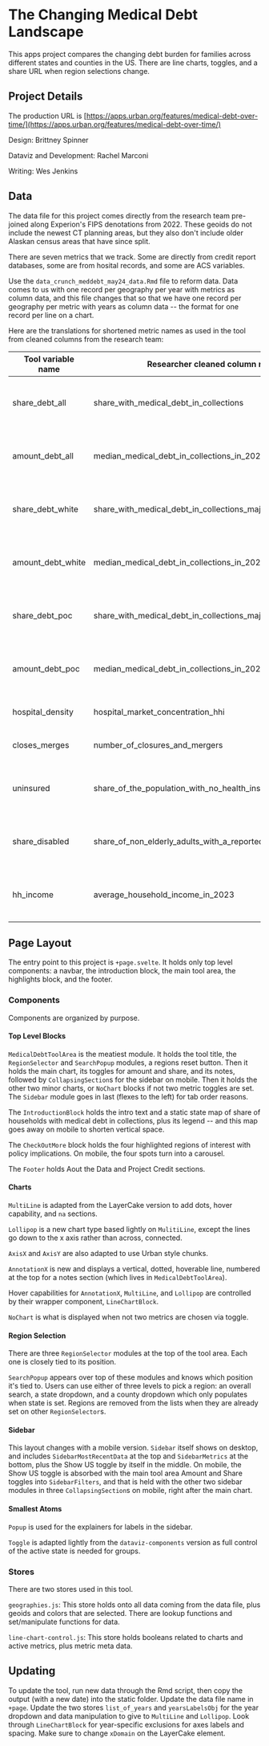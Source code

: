 # The Changing Medical Debt Landscape

This apps project compares the changing debt burden for families across different states and counties in the US. There are line charts, toggles, and a share URL when region selections change.

## Project Details

The production URL is [https://apps.urban.org/features/medical-debt-over-time/](https://apps.urban.org/features/medical-debt-over-time/)

Design: Brittney Spinner

Dataviz and Development: Rachel Marconi

Writing: Wes Jenkins

## Data

The data file for this project comes directly from the research team pre-joined along Experion's FIPS denotations from 2022. These geoids do not include the newest CT planning areas, but they also don't include older Alaskan census areas that have since split.

There are seven metrics that we track. Some are directly from credit report databases, some are from hosital records, and some are ACS variables.

Use the `data_crunch_meddebt_may24_data.Rmd` file to reform data. Data comes to us with one record per geography per year with metrics as column data, and this file changes that so that we have one record per geography per metric with years as column data -- the format for one record per line on a chart.

Here are the translations for shortened metric names as used in the tool from cleaned columns from the research team:

| Tool variable name | Researcher cleaned column name                               | Years       | Source                                  | 
| ------------------ | ------------------------------------------------------------ | ----------- | --------------------------------------- |
| share_debt_all     | share_with_medical_debt_in_collections                       | 2011 - 2023 | Urban Institute credit bureau data      |
| amount_debt_all    | median_medical_debt_in_collections_in_2023                   | 2011 - 2023 | Urban Institute credit bureau data      |
| share_debt_white   | share_with_medical_debt_in_collections_majority_white        | 2011 - 2023 | Urban Institute credit bureau data      |
| amount_debt_white  | median_medical_debt_in_collections_in_2023_majority_white    | 2011 - 2023 | Urban Institute credit bureau data      |
| share_debt_poc     | share_with_medical_debt_in_collections_majority_of_color     | 2011 - 2023 | Urban Institute credit bureau data      |
| amount_debt_poc    | median_medical_debt_in_collections_in_2023_majority_of_color | 2011 - 2023 | Urban Institute credit bureau data      |
| hospital_density   | hospital_market_concentration_hhi                            | 2011 - 2022 | American Hospital Association           |
| closes_merges      | number_of_closures_and_mergers                               | 2011 - 2022 | CMS provider of service                 |
| uninsured          | share_of_the_population_with_no_health_insurance_coverage    | 2011 - 2022 | ACS: counties: 5-year, state+US, 1-year |
| share_disabled     | share_of_non_elderly_adults_with_a_reported_disability       | 2011 - 2022 | ACS: counties: 5-year, state+US, 1-year |
| hh_income          | average_household_income_in_2023                             | 2011 - 2022 | ACS: counties: 5-year, state+US, 1-year |

## Page Layout

The entry point to this project is `+page.svelte`. It holds only top level components: a navbar, the introduction block, the main tool area, the highlights block, and the footer.

### Components

Components are organized by purpose.

#### Top Level Blocks

`MedicalDebtToolArea` is the meatiest module. It holds the tool title, the `RegionSelector` and `SearchPopup` modules, a regions reset button. Then it holds the main chart, its toggles for amount and share, and its notes, followed by `CollapsingSection`s for the sidebar on mobile. Then it holds the other two minor charts, or `NoChart` blocks if not two metric toggles are set. The `Sidebar` module goes in last (flexes to the left) for tab order reasons.

The `IntroductionBlock` holds the intro text and a static state map of share of households with medical debt in collections, plus its legend -- and this map goes away on mobile to shorten vertical space.

The `CheckOutMore` block holds the four highlighted regions of interest with policy implications. On mobile, the four spots turn into a carousel.

The `Footer` holds Aout the Data and Project Credit sections.

#### Charts

`MultiLine` is adapted from the LayerCake version to add dots, hover capability, and `na` sections.

`Lollipop` is a new chart type based lightly on `MulitiLine`, except the lines go down to the x axis rather than across, connected.

`AxisX` and `AxisY` are also adapted to use Urban style chunks.

`AnnotationX` is new and displays a vertical, dotted, hoverable line, numbered at the top for a notes section (which lives in `MedicalDebtToolArea`).

Hover capabilities for `AnnotationX`, `MultiLine`, and `Lollipop` are controlled by their wrapper component, `LineChartBlock`.

`NoChart` is what is displayed when not two metrics are chosen via toggle.

#### Region Selection

There are three `RegionSelector` modules at the top of the tool area. Each one is closely tied to its position.

`SearchPopup` appears over top of these modules and knows which position it's tied to. Users can use either of three levels to pick a region: an overall search, a state dropdown, and a county dropdown which only populates when state is set. Regions are removed from the lists when they are already set on other `RegionSelector`s.

#### Sidebar

This layout changes with a mobile version. `Sidebar` itself shows on desktop, and includes `SidebarMostRecentData` at the top and `SidebarMetrics` at the bottom, plus the Show US toggle by itself in the middle. On mobile, the Show US toggle is absorbed with the main tool area Amount and Share toggles into `SidebarFilters`, and that is held with the other two sidebar modules in three `CollapsingSection`s on mobile, right after the main chart.

#### Smallest Atoms

`Popup` is used for the explainers for labels in the sidebar.

`Toggle` is adapted lightly from the `dataviz-components` version as full control of the active state is needed for groups.

### Stores

There are two stores used in this tool.

`geographies.js`: This store holds onto all data coming from the data file, plus geoids and colors that are selected. There are lookup functions and set/manipulate functions for data.

`line-chart-control.js`: This store holds booleans related to charts and active metrics, plus metric meta data.

## Updating

To update the tool, run new data through the Rmd script, then copy the output (with a new date) into the static folder. Update the data file name in `+page`. Update the two stores `list_of_years` and `yearsLabelsObj` for the year dropdown and data manipulation to give to `MultiLine` and `Lollipop`. Look through `LineChartBlock` for year-specific exclusions for axes labels and spacing. Make sure to change `xDomain` on the LayerCake element.
